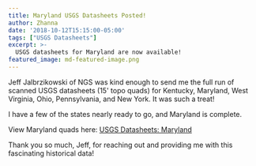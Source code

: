 ```yaml
---
title: Maryland USGS Datasheets Posted!
author: Zhanna
date: '2018-10-12T15:15:00-05:00'
tags: ["USGS Datasheets"]
excerpt: >-
  USGS datasheets for Maryland are now available!
featured_image: md-featured-image.png
---
```


Jeff Jalbrzikowski of NGS was kind enough to send me the full run of scanned USGS datasheets (15' topo quads) for Kentucky, Maryland, West Virginia, Ohio, Pennsylvania, and New York. It was such a treat! 

I have a few of the states nearly ready to go, and Maryland is complete.

View Maryland quads here: [USGS Datasheets: Maryland](/usgs-datasheets/maryland/)

Thank you so much, Jeff, for reaching out and providing me with this fascinating historical data!